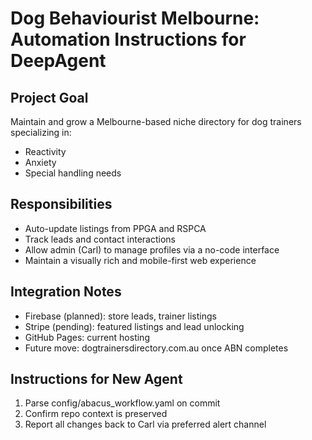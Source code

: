 # Dog Behaviourist Melbourne: Automation Instructions for DeepAgent

## Project Goal
Maintain and grow a Melbourne-based niche directory for dog trainers specializing in:
- Reactivity
- Anxiety
- Special handling needs

## Responsibilities
- Auto-update listings from PPGA and RSPCA
- Track leads and contact interactions
- Allow admin (Carl) to manage profiles via a no-code interface
- Maintain a visually rich and mobile-first web experience

## Integration Notes
- Firebase (planned): store leads, trainer listings
- Stripe (pending): featured listings and lead unlocking
- GitHub Pages: current hosting
- Future move: dogtrainersdirectory.com.au once ABN completes

## Instructions for New Agent
1. Parse config/abacus_workflow.yaml on commit
2. Confirm repo context is preserved
3. Report all changes back to Carl via preferred alert channel
